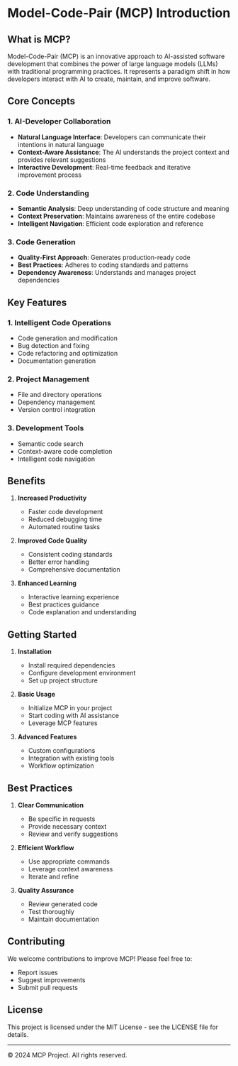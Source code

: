 # Model-Code-Pair (MCP) Introduction

## What is MCP?

Model-Code-Pair (MCP) is an innovative approach to AI-assisted software development that combines the power of large language models (LLMs) with traditional programming practices. It represents a paradigm shift in how developers interact with AI to create, maintain, and improve software.

## Core Concepts

### 1. AI-Developer Collaboration
- **Natural Language Interface**: Developers can communicate their intentions in natural language
- **Context-Aware Assistance**: The AI understands the project context and provides relevant suggestions
- **Interactive Development**: Real-time feedback and iterative improvement process

### 2. Code Understanding
- **Semantic Analysis**: Deep understanding of code structure and meaning
- **Context Preservation**: Maintains awareness of the entire codebase
- **Intelligent Navigation**: Efficient code exploration and reference

### 3. Code Generation
- **Quality-First Approach**: Generates production-ready code
- **Best Practices**: Adheres to coding standards and patterns
- **Dependency Awareness**: Understands and manages project dependencies

## Key Features

### 1. Intelligent Code Operations
- Code generation and modification
- Bug detection and fixing
- Code refactoring and optimization
- Documentation generation

### 2. Project Management
- File and directory operations
- Dependency management
- Version control integration

### 3. Development Tools
- Semantic code search
- Context-aware code completion
- Intelligent code navigation

## Benefits

1. **Increased Productivity**
   - Faster code development
   - Reduced debugging time
   - Automated routine tasks

2. **Improved Code Quality**
   - Consistent coding standards
   - Better error handling
   - Comprehensive documentation

3. **Enhanced Learning**
   - Interactive learning experience
   - Best practices guidance
   - Code explanation and understanding

## Getting Started

1. **Installation**
   - Install required dependencies
   - Configure development environment
   - Set up project structure

2. **Basic Usage**
   - Initialize MCP in your project
   - Start coding with AI assistance
   - Leverage MCP features

3. **Advanced Features**
   - Custom configurations
   - Integration with existing tools
   - Workflow optimization

## Best Practices

1. **Clear Communication**
   - Be specific in requests
   - Provide necessary context
   - Review and verify suggestions

2. **Efficient Workflow**
   - Use appropriate commands
   - Leverage context awareness
   - Iterate and refine

3. **Quality Assurance**
   - Review generated code
   - Test thoroughly
   - Maintain documentation

## Contributing

We welcome contributions to improve MCP! Please feel free to:
- Report issues
- Suggest improvements
- Submit pull requests

## License

This project is licensed under the MIT License - see the LICENSE file for details.

---

© 2024 MCP Project. All rights reserved.